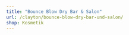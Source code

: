 ```yaml
---
title: "Bounce Blow Dry Bar & Salon"
url: /clayton/bounce-blow-dry-bar-und-salon/
shop: Kosmetik
---
```

